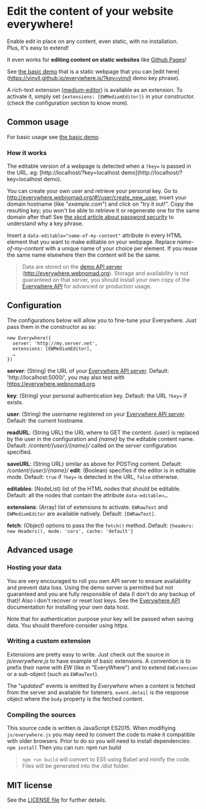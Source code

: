 # Edit the content of your website everywhere!

Enable edit in place on any content, even static, with no installation.  
Plus, it's easy to extend!

It even works for **editing content on static websites** like
[Github Pages](https://pages.github.com/)!

See [the basic demo](https://vinyll.github.io/everywhere.js) that is a static webpage that you can
[edit here](https://vinyll.github.io/everywhere.js/?key=vinyll demo key phrase).

A rich-text extension ([medium-editor](https://yabwe.github.io/medium-editor))
 is available as an extension.
 To activate it, simply set `{extensions: [EWMediumEditor]}` in your constructor. (check the configuration section to know more).

## Common usage

For basic usage see [the basic demo](https://vinyll.github.io/everywhere.js/).

### How it works

The editable version of a webpage is detected when a `?key=` is passed in
the URL. eg: [http://localhost/?key=localhost demo](http://localhost/?key=localhost demo).

You can create your own user and retrieve your personal key.
Go to http://everywhere.webnomad.org/#!/user/create_new_user, insert your domain hostname (like "_example.com_") and click on "try it out!".
Copy the resulting key; you won't be able to retrieve it or regenerate one for the same domain after that!
See [the xkcd article about password security](https://xkcd.com/936/)
to understand why a key phrase.

Insert a `data-editable="name-of-my-content"` attribute in every HTML
element that you want to make editable on your webpage.
Replace _name-of-my-content_ with a unique name of your choice per element. If you reuse the same name elsewhere then the content will
be the same.

> Data are stored on the [demo API server](https://everywhere.webnomad.org) (http://everywhere.webnomad.org).
Storage and availability is not guaranteed on that server, you should
install your own copy of the [Everywhere API](https://github.com/vinyll/everywhere-api)
for advanced or production usage.


## Configuration

The configurations below will allow you to fine-tune your Everywhere.
Just pass them in the constructor as so:

    new Everywhere({
      server: 'http://my.server.net',
      extensions: [EWMediumEditor],
      …
    })

**server**: (String) the URL of your [Everywhere API server](https://github.com/vinyll/everywhere-api).
Default: 'http://localhost:5000/',
you may also test with https://everywhere.webnomad.org.

**key**: (String) your personal authentication key.
Default: the URL `?key=` if exists.

**user**: (String) the username registered on your [Everywhere API server](https://github.com/vinyll/everywhere-api).
Default: the current hostname.

**readURL**: (String URL) the URL where to GET the content. _{user}_ is
replaced by the user in the configuration and _{name}_ by the editable content
name.
Default: _/content/{user}/{name}/_ called on the _server_ configuration
specified.

**saveURL**: (String URL) similar as above for POSTing content.
Default: _/content/{user}/{name}/_
**edit**: (Boolean) specifies if the editor is in editable mode.
Default: `true` if `?key=` is detected in the URL, `false` otherwise.

**editables**: (NodeList) list of the HTML nodes that should be editable.
Default: all the nodes that contain the attribute `data-editable=…`.

**extensions**: (Array) list of extensions to activate. `EWRawText` and `EWMediumEditor` are available natively.
Default: `[EWRawText]`.

**fetch**: (Object) options to pass the the `fetch()` method.
 Default: `{headers: new Headers(), mode: 'cors', cache: 'default'}`


## Advanced usage

### Hosting your data

You are very encouraged to roll you own API server to ensure availability and
prevent data loss. Using the demo server is permitted but not guaranteed and
you are fully responsible of data (I don't do any backup of that)!
Also i don't recover or reset lost keys.
See the [Everywhere API](https://github.com/vinyll/everywhere-api)
documentation for installing your own data host.

Note that for authentication purpose your key will be passed when saving data.
You should therefore consider using _https_.


### Writing a custom extension

Extensions are pretty easy to write.
Just check out the source in _js/everywhere.js_ to have example of basic extensions.
A convention is to prefix their name with _EW_ (like in "EveryWhere") and to
extend `EWExtension` or a sub-object (such as `EWRawText`).

The "_updated_" events is emitted by _Everywhere_ when a content is fetched from the server and available for listeners. `event.detail` is the response
object where the `body` property is the fetched content.


### Compiling the sources

This source code is written is JavaScript ES2015.
When modifiying `js/everywhere.js` you may need to convert the code to
make it compatible with older browsers.
Prior to do so you will need to install dependencies: `npm install`
Then you can run: npm run build

> `npm run build` will convert to ES5 using Babel and minify the code.
> Files will be generated into the _/dist_ folder.


## MIT license

See the [LICENSE file](LICENSE.txt) for further details.
